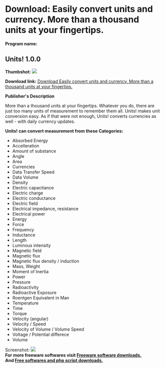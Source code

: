 # Download: Easily convert units and currency. More than a thousand units at your fingertips.

**Program name:**

## Units! 1.0.0

  
**Thumbshot:** ![](http://www.freewarefiles.com/screenshot/units-100_md.gif)   
  
**Download link:** [Download Easily convert units and currency. More than a thousand units at your fingertips.](http://freesoftwares.boysofts.com/Units_program_38682.html)  
  


**Publisher's Description**  
  


More than a thousand units at your fingertips. Whatever you do, there are just too many units of measurement to remember them all. Units! makes unit conversion easy. As if that were not enough, Units! converts currencies as well - with daily currency updates. 

**Units! can convert measurement from these Categories:**

  * Absorbed Energy 
  * Accelleration 
  * Amount of substance 
  * Angle 
  * Area 
  * Currencies 
  * Data Transfer Speed 
  * Data Volume 
  * Density 
  * Electric capacitance 
  * Electric charge 
  * Electric conductance 
  * Electric field 
  * Electrical impedance, resistance 
  * Electrical power 
  * Energy 
  * Force 
  * Frequency 
  * Inductance 
  * Length 
  * Luminous intensity 
  * Magnetic field 
  * Magnetic flux 
  * Magnetic flux density / induction 
  * Mass, Weight 
  * Moment of Inertia 
  * Power 
  * Pressure 
  * Radioactivity 
  * Radioactive Exposure 
  * Roentgen Equivalent in Man 
  * Temperature 
  * Time 
  * Torque 
  * Velocity (angular) 
  * Velocity / Speed 
  * Velocity of Volume / Volume Speed 
  * Voltage / Potential differece 
  * Volume 

  
  
Screenshot: ![](http://www.freewarefiles.com/screenshot/units-100.gif)   
**For more freeware softwares visit [Freeware software downloads.](http://freesoftwares.boysofts.com/)**   
**And [Free softwares and php script downloads.](http://www.boysofts.com/)**
